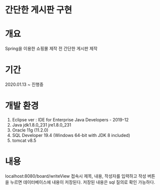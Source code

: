 간단한 게시판 구현
==================

# 개요
Spring을 이용한 쇼핑몰 제작 전 간단한 게시판 제작

# 기간
2020.01.13 ~ 진행중

# 개발 환경
1. Eclipse 
	ver : IDE for Enterprise Java Developers - 2019-12
2. Java
	jdk1.8.0_231
	jre1.8.0_231
3. Oracle
	11g (11.2.0)
4. SQL Developer 
	19.4 (Windows 64-bit with JDK 8 included)
5. tomcat
	v8.5
	
# 내용
localhost:8080/board/writeView 접속시
제목, 내용, 작성자를 입력하고 작성 버튼을 누르면
데이터베이스에 내용이 저장된다.
저장된 내용은 sql 질의로 확인 가능하다.